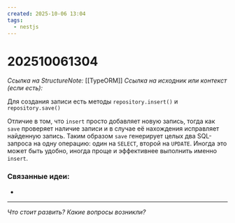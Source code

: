 ```yaml
---
created: 2025-10-06 13:04
tags:
  - nestjs
---
```

# 202510061304
*Ссылка на StructureNote:* [[TypeORM]]
*Ссылка на исходник или контекст (если есть):* 

Для создания записи есть методы `repository.insert()` и `repository.save()`

Отличие в том, что `insert` просто добавляет новую запись, тогда как `save` проверяет наличие записи и в случае её нахождения исправляет найденную запись. Таким образом `save` генерирует целых два SQL-запроса на одну операцию: один на `SELECT`, второй на `UPDATE`. Иногда это может быть удобно, иногда проще и эффективнее выполнить именно `insert`.
### Связанные идеи:
* 
---

*Что стоит развить? Какие вопросы возникли?*